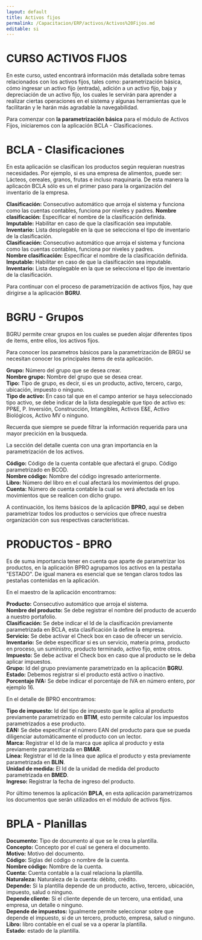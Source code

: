 ```yaml
---
layout: default
title: Activos fijos
permalink: /Capacitacion/ERP/activos/Activos%20Fijos.md
editable: si
---
```


# CURSO ACTIVOS FIJOS


En este curso, usted encontrará información más detallada sobre temas relacionados con los activos fijos, tales como: parametrización básica, cómo ingresar un activo fijo (entrada), adición a un activo fijo, baja y depreciación de un activo fijo, los cuales le servirán para aprender a realizar ciertas operaciones en el sistema y algunas herramientas que le facilitarán y le harán más agradable la navegabilidad.

Para comenzar con **la parametrización básica** para el módulo de Activos Fijos, iniciaremos con la aplicación BCLA - Clasificaciones. 

# BCLA - Clasificaciones 

En esta aplicación se clasifican los productos según requieran nuestras necesidades. Por ejemplo, si es una empresa de alimentos, puede ser: Lácteos, cereales, granos, frutas e incluso maquinaria.
De esta manera la aplicacón BCLA sólo es un el primer paso para la organización del inventario de la empresa. 

**Clasificación:** Consecutivo automático que arroja el sistema y funciona como las cuentas contables, funciona por niveles y padres.
**Nombre clasificación:** Especificar el nombre de la clasificación definida.
<br>
**Imputable:** Habilitar en caso de que la clasificación sea imputable.<br>
**Inventario:** Lista desplegable en la que se selecciona el tipo de inventario de la clasificación.<br>
**Clasificación:** Consecutivo automático que arroja el sistema y funciona como las cuentas contables, funciona por niveles y padres.<br>
**Nombre clasificación:** Especificar el nombre de la clasificación definida.<br>
**Imputable:** Habilitar en caso de que la clasificación sea imputable.<br>
**Inventario:** Lista desplegable en la que se selecciona el tipo de inventario de la clasificación.<br>

Para continuar con el proceso de parametrización de activos fijos, hay que dirigirse a la aplicación **BGRU**.

# BGRU - Grupos
BGRU permite crear grupos en los cuales se pueden alojar diferentes tipos de items, entre ellos, los activos fijos.

Para conocer los parametros básicos para la parametrización de BRGU se necesitan conocer los principales items de esta aplicación.

**Grupo:** Número del grupo que se desea crear.<br>
**Nombre grupo:** Nombre del grupo que se desea crear.<br>
**Tipo:** Tipo de grupo, es decir, si es un producto, activo, tercero, cargo, ubicación, impuesto o ninguno.<br>
**Tipo de activo:** En caso tal que en el campo anterior se haya seleccionado tipo activo, se debe indicar de la lista desplegable que tipo de activo es: PP&E, P. Inversión, Construcción, Intangibles, Activos E&E, Activo Biológicos, Activo MV o ninguno.<br>

Recuerda que siempre se puede filtrar la información requerida para una mayor precición en la busqueda.

La sección del detalle cuenta con una gran importancia en la parametrización de los activos. 

**Código:** Código de la cuenta contable que afectará el grupo. Código parametrizado en BCOD.<br>
**Nombre código:** Nombre del código ingresado anteriormente.<br>
**Libro:** Número del libro en el cual afectará los movimientos del grupo.<br>
**Cuenta:** Número de cuenta contable la cual se verá afectada en los movimientos que se realicen con dicho grupo.<br>

A continuación, los items básicos de la aplicación **BPRO**, aquí se deben parametrizar todos los productos o servicios que ofrece nuestra organización con sus respectivas características.  

# PRODUCTOS - BPRO

Es de suma importancia tener en cuenta que aparte de parametrizar los productos, en la aplicación BPRO agrupamos los activos en la pestaña "ESTADO". De igual manera es esencial que se tengan claros todos las pestañas contenidas en la aplicación.

En el maestro de la aplicación encontramos:

**Producto:** Consecutivo automático que arroja el sistema.  
**Nombre del producto:** Se debe registrar el nombre del producto de acuerdo a nuestro portafolio.  
**Clasificación:** Se debe indicar el Id de la clasificación previamente parametrizada en BCLA, esta clasificación la define la empresa.  
**Servicio:** Se debe activar el Check box en caso de ofrecer un servicio.  
**Inventario:** Se debe especificar si es un servicio, materia prima, producto en proceso, un suministro, producto terminado, activo fijo, entre otros.  
**Impuesto:** Se debe activar el Check box en caso que al producto se le deba aplicar impuestos.  
**Grupo:** Id del grupo previamente parametrizado en la aplicación **BGRU**.  
**Estado:** Debemos registrar si el producto está activo o inactivo.  
**Porcentaje IVA:** Se debe indicar el porcentaje de IVA en número entero, por ejemplo 16.  

En el detalle de BPRO encontramos:

**Tipo de impuesto:** Id del tipo de impuesto que le aplica al producto previamente parametrizado en **BTIM**, esto permite calcular los impuestos parametrizados a ese producto.  
**EAN:** Se debe especificar el número EAN del producto para que se pueda diligenciar automáticamente el producto con un lector.  
**Marca:** Registrar el Id de la marca que aplica al producto y esta previamente parametrizada en **BMAR**.  
**Línea:** Registrar el Id de la línea que aplica el producto y esta previamente parametrizada en **BLIN**.  
**Unidad de medida:** El Id de la unidad de medida del producto parametrizada en **BMED**.  
**Ingreso:** Registrar la fecha de ingreso del producto.

Por último tenemos la aplicación **BPLA**, en esta aplicación parametrizamos los documentos que serán utilizados en el módulo de activos fijos.

# BPLA - Planillas

**Documento:** Tipo de documento al que se le crea la plantilla.  
**Concepto:** Concepto por el cual se genera el documento.  
**Motivo:** Motivo del documento.  
**Código:** Siglas del código o nombre de la cuenta.  
**Nombre código:** Nombre de la cuenta.  
**Cuenta:** Cuenta contable a la cual relaciona la plantilla.  
**Naturaleza:** Naturaleza de la cuenta: débito, crédito.  
**Depende:** Si la plantilla depende de un producto, activo, tercero, ubicación, impuesto, salud o ninguno.  
**Depende cliente:** Si el cliente depende de un tercero, una entidad, una empresa, un detalle o ninguno.  
**Depende de impuestos:** Igualmente permite seleccionar sobre que depende el impuesto, si de un tercero, producto, empresa, salud o ninguno.  
**Libro:** libro contable en el cual se va a operar la plantilla.  
**Estado:** estado de la plantilla.  

